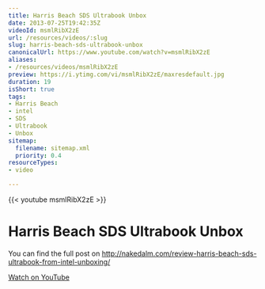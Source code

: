```yaml
---
title: Harris Beach SDS Ultrabook Unbox
date: 2013-07-25T19:42:35Z
videoId: msmlRibX2zE
url: /resources/videos/:slug
slug: harris-beach-sds-ultrabook-unbox
canonicalUrl: https://www.youtube.com/watch?v=msmlRibX2zE
aliases:
- /resources/videos/msmlRibX2zE
preview: https://i.ytimg.com/vi/msmlRibX2zE/maxresdefault.jpg
duration: 19
isShort: true
tags:
- Harris Beach
- intel
- SDS
- Ultrabook
- Unbox
sitemap:
  filename: sitemap.xml
  priority: 0.4
resourceTypes:
- video

---
```

{{< youtube msmlRibX2zE >}}

# Harris Beach SDS Ultrabook Unbox

You can find the full post on http://nakedalm.com/review-harris-beach-sds-ultrabook-from-intel-unboxing/

[Watch on YouTube](https://www.youtube.com/watch?v=msmlRibX2zE)


